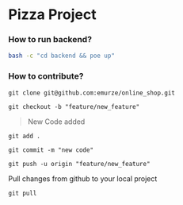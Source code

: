 # Pizza Project


### How to run backend?

```bash
bash -c "cd backend && poe up"
```

### How to contribute?

```git clone git@github.com:emurze/online_shop.git```

```git checkout -b "feature/new_feature"```

> New Code added

```git add .```

```git commit -m "new code"```

```git push -u origin "feature/new_feature"```

Pull changes from github to your local project

```git pull```
